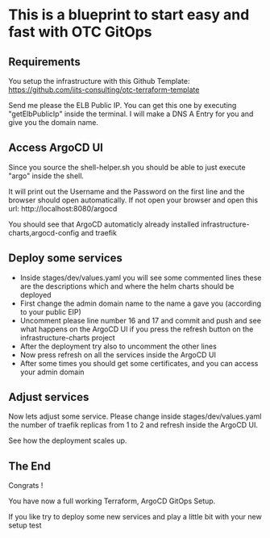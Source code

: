 # This is a blueprint to start easy and fast with OTC GitOps

## Requirements

You setup the infrastructure with this Github Template: https://github.com/iits-consulting/otc-terraform-template

Send me please the ELB Public IP. You can get this one by executing "getElbPublicIp" inside the terminal.
I will make a DNS A Entry for you and give you the domain name.

## Access ArgoCD UI

Since you source the shell-helper.sh you should be able to just execute "argo" inside the shell.

It will print out the Username and the Password on the first line and the browser should open automatically.
If not open your browser and open this url: http://localhost:8080/argocd

You should see that ArgoCD automaticly already installed infrastructure-charts,argocd-config and traefik 

## Deploy some services
- Inside stages/dev/values.yaml you will see some commented lines these are the descriptions which and where the helm charts should be deployed
- First change the admin domain name to the name a gave you (according to your public EIP)
- Uncomment please line number 16 and 17 and commit and push and see what happens on the ArgoCD UI if you press the refresh button on the infrastructure-charts project
- After the deployment try also to uncomment the other lines
- Now press refresh on all the services inside the ArgoCD UI
- After some times you should get some certificates, and you can access your admin domain

## Adjust services

Now lets adjust some service. Please change inside stages/dev/values.yaml the number of traefik replicas from 1 to 2 and refresh inside the ArgoCD UI.

See how the deployment scales up.

## The End

Congrats ! 

You have now a full working Terraform, ArgoCD GitOps Setup.

If you like try to deploy some new services and play a little bit with your new setup
test
